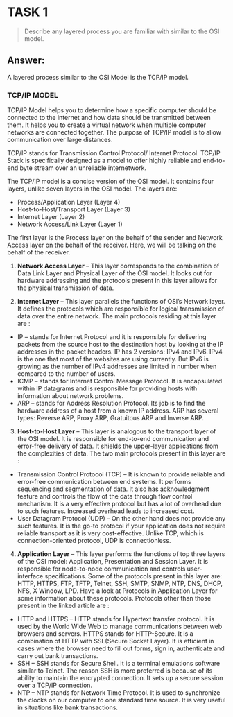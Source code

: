 # TASK 1
> Describe any layered process you are familiar with similar to the OSI model.

## Answer:

A layered process similar to the OSI Model is the TCP/IP model.

### TCP/IP MODEL

TCP/IP Model helps you to determine how a specific computer should be connected to the internet and how data should be transmitted between them. It helps you to create a virtual network when multiple computer networks are connected together. The purpose of TCP/IP model is to allow communication over large distances.

TCP/IP stands for Transmission Control Protocol/ Internet Protocol. TCP/IP Stack is specifically designed as a model to offer highly reliable and end-to-end byte stream over an unreliable internetwork.

The TCP/IP model is a concise version of the OSI model. It contains four layers, unlike seven layers in the OSI model. The layers are:

* Process/Application Layer (Layer 4)
* Host-to-Host/Transport Layer (Layer 3)
* Internet Layer (Layer 2)
* Network Access/Link Layer (Layer 1)

The first layer is the Process layer on the behalf of the sender and Network Access layer on the behalf of the receiver. Here, we will be talking on the behalf of the receiver.

1. **Network Access Layer** –
This layer corresponds to the combination of Data Link Layer and Physical Layer of the OSI model. It looks out for hardware addressing and the protocols present in this layer allows for the physical transmission of data.

2. **Internet Layer** –
This layer parallels the functions of OSI’s Network layer. It defines the protocols which are responsible for logical transmission of data over the entire network. The main protocols residing at this layer are :

 * IP – stands for Internet Protocol and it is responsible for delivering packets from the source host to the      destination host by looking at the IP addresses in the packet headers. IP has 2 versions:
 IPv4 and IPv6. IPv4 is the one that most of the websites are using currently. But IPv6 is growing as the number of IPv4 addresses are limited in number when compared to the number of users.
 * ICMP – stands for Internet Control Message Protocol. It is encapsulated within IP datagrams and is responsible for  providing hosts with information about network problems.
 * ARP – stands for Address Resolution Protocol. Its job is to find the hardware address of a host from a known IP  address. ARP has several types: Reverse ARP, Proxy ARP, Gratuitous ARP and Inverse ARP.

3. **Host-to-Host Layer** –
This layer is analogous to the transport layer of the OSI model. It is responsible for end-to-end communication and error-free delivery of data. It shields the upper-layer applications from the complexities of data. The two main protocols present in this layer are :

 * Transmission Control Protocol (TCP) – It is known to provide reliable and error-free communication between end systems. It performs sequencing and segmentation of data. It also has acknowledgment feature and controls the flow of the data through flow control mechanism. It is a very effective protocol but has a lot of overhead due to such features. Increased overhead leads to increased cost.
 * User Datagram Protocol (UDP) – On the other hand does not provide any such features. It is the go-to protocol if your application does not require reliable transport as it is very cost-effective. Unlike TCP, which is connection-oriented protocol, UDP is connectionless.

4. **Application Layer** –
This layer performs the functions of top three layers of the OSI model: Application, Presentation and Session Layer. It is responsible for node-to-node communication and controls user-interface specifications. Some of the protocols present in this layer are: HTTP, HTTPS, FTP, TFTP, Telnet, SSH, SMTP, SNMP, NTP, DNS, DHCP, NFS, X Window, LPD. Have a look at Protocols in Application Layer for some information about these protocols. Protocols other than those present in the linked article are :

 * HTTP and HTTPS – HTTP stands for Hypertext transfer protocol. It is used by the World Wide Web to manage communications between web browsers and servers. HTTPS stands for HTTP-Secure. It is a combination of HTTP with SSL(Secure Socket Layer). It is efficient in cases where the browser need to fill out forms, sign in, authenticate and carry out bank transactions.
 * SSH – SSH stands for Secure Shell. It is a terminal emulations software similar to Telnet. The reason SSH is more preferred is because of its ability to maintain the encrypted connection. It sets up a secure session over a TCP/IP connection.
 * NTP – NTP stands for Network Time Protocol. It is used to synchronize the clocks on our computer to one standard time source. It is very useful in situations like bank transactions. 